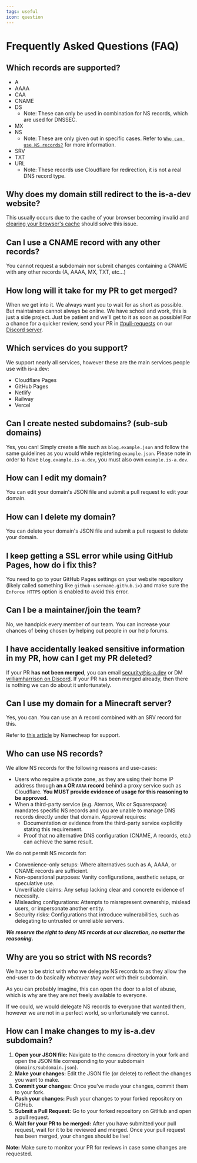 ```yaml
---
tags: useful
icon: question
---
```

# Frequently Asked Questions (FAQ)

## Which records are supported?

- A
- AAAA
- CAA
- CNAME
- DS
    - Note: These can only be used in combination for NS records, which are used for DNSSEC.
- MX
- NS
    - Note: These are only given out in specific cases. Refer to [`Who can use NS records?`](#who-can-use-ns-records) for more information.
- SRV
- TXT
- URL
    - Note: These records use Cloudflare for redirection, it is not a real DNS record type.

## Why does my domain still redirect to the is-a-dev website?
This usually occurs due to the cache of your browser becoming invalid and [clearing your browser's cache](https://support.google.com/accounts/answer/32050) should solve this issue.

## Can I use a CNAME record with any other records?
You cannot request a subdomain nor submit changes containing a CNAME with any other records (A, AAAA, MX, TXT, etc...)

## How long will it take for my PR to get merged?
When we get into it. We always want you to wait for as short as possible. But maintainers cannot always be online. We have school and work, this is just a side project. Just be patient and we'll get to it as soon as possible! For a chance for a quicker review, send your PR in [#⁠pull-requests](https://discord.com/channels/830872854677422150/1130858271620726784) on our [Discord server](https://discord.gg/is-a-dev-830872854677422150).

## Which services do you support?
We support nearly all services, however these are the main services people use with is-a.dev:

- Cloudflare Pages
- GitHub Pages
- Netlify
- Railway
- Vercel

## Can I create nested subdomains? (sub-sub domains)
Yes, you can! Simply create a file such as `blog.example.json` and follow the same guidelines as you would while registering `example.json`. Please note in order to have `blog.example.is-a.dev`, you must also own `example.is-a.dev`.

## How can I edit my domain?
You can edit your domain's JSON file and submit a pull request to edit your domain.

## How can I delete my domain?
You can delete your domain's JSON file and submit a pull request to delete your domain.

## I keep getting a SSL error while using GitHub Pages, how do i fix this?
You need to go to your GitHub Pages settings on your website repository (likely called something like `github-username.github.i>`) and make sure the `Enforce HTTPS` option is enabled to avoid this error.

## Can I be a maintainer/join the team?
No, we handpick every member of our team. You can increase your chances of being chosen by helping out people in our help forums.

## I have accidentally leaked sensitive information in my PR, how can I get my PR deleted?
If your PR **has not been merged**, you can email [security@is-a.dev](mailto:security@is-a.dev) or DM [williamharrison on Discord](https://discord.com/users/853158265466257448). If your PR has been merged already, then there is nothing we can do about it unfortunately.

## Can I use my domain for a Minecraft server?
Yes, you can. You can use an A record combined with an SRV record for this.

Refer to [this article](https://www.namecheap.com/support/knowledgebase/article.aspx/9765/2208/how-can-i-link-my-domain-name-to-a-minecraft-server) by Namecheap for support.

## Who can use NS records?
We allow NS records for the following reasons and use-cases:

- Users who require a private zone, as they are using their home IP address through **an `A` OR `AAAA` record** behind a proxy service such as Cloudflare. **You MUST provide evidence of usage for this reasoning to be approved.**
- When a third-party service (e.g. Aternos, Wix or Squarespace) mandates specific NS records and you are unable to manage DNS records directly under that domain. Approval requires:
  - Documentation or evidence from the third-party service explicitly stating this requirement.
  - Proof that no alternative DNS configuration (CNAME, A records, etc.) can achieve the same result.

We do not permit NS records for:

- Convenience-only setups: Where alternatives such as A, AAAA, or CNAME records are sufficient.
- Non-operational purposes: Vanity configurations, aesthetic setups, or speculative use.
- Unverifiable claims: Any setup lacking clear and concrete evidence of necessity.
- Misleading configurations: Attempts to misrepresent ownership, mislead users, or impersonate another entity.
- Security risks: Configurations that introduce vulnerabilities, such as delegating to untrusted or unreliable servers.

***We reserve the right to deny NS records at our discretion, no matter the reasoning.***

## Why are you so strict with NS records?
We have to be strict with who we delegate NS records to as they allow the end-user to do basically *whatever they want* with their subdomain.

As you can probably imagine, this can open the door to a lot of abuse, which is why are they are not freely available to everyone.

If we could, we would delegate NS records to everyone that wanted them, however we are not in a perfect world, so unfortunately we cannot.

## How can I make changes to my is-a.dev subdomain?
1. **Open your JSON file:** Navigate to the `domains` directory in your fork and open the JSON file corresponding to your subdomain (`domains/subdomain.json`).
2. **Make your changes:** Edit the JSON file (or delete) to reflect the changes you want to make.
3. **Commit your changes:** Once you've made your changes, commit them to your fork.
4. **Push your changes:** Push your changes to your forked repository on GitHub.
5. **Submit a Pull Request:** Go to your forked repository on GitHub and open a pull request.
6. **Wait for your PR to be merged:** After you have submitted your pull request, wait for it to be reviewed and merged. Once your pull request has been merged, your changes should be live!

**Note:** Make sure to monitor your PR for reviews in case some changes are requested.
